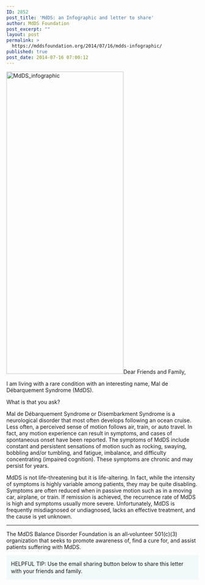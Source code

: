 ```yaml
---
ID: 2852
post_title: 'MdDS: an Infographic and letter to share'
author: MdDS Foundation
post_excerpt: ""
layout: post
permalink: >
  https://mddsfoundation.org/2014/07/16/mdds-infographic/
published: true
post_date: 2014-07-16 07:00:12
---
```

<img class="alignright size-full wp-image-2877" src="http://mddsfoundation.files.wordpress.com/2014/07/mdds_infographic.jpg" alt="MdDS_infographic" width="307" height="792" />Dear Friends and Family,

I am living with a rare condition with an interesting name, Mal de Débarquement Syndrome (MdDS).

What is that you ask?

Mal de Débarquement Syndrome or Disembark­ment Syndrome is a neurological disorder that most often develops following an ocean cruise. Less often, a perceived sense of motion follows air, train, or auto travel. In fact, any motion experience can result in symptoms, and cases of spontaneous onset have been reported. The symptoms of MdDS include constant and persistent sensations of motion such as rocking, swaying, bobbling and/or tumbling, and fatigue, imbalance, and difficulty concentrating (impaired cognition). These symptoms are chronic and may persist for years.

MdDS is not life-threatening but it is life-altering. In fact, while the intensity of symptoms is highly variable among patients, they may be quite disabling. Symptoms are often reduced when in passive motion such as in a moving car, airplane, or train. If remission is achieved, the recurrence rate of MdDS is high and symptoms usually more severe. Unfortunately, MdDS is frequently misdiagnosed or undiagnosed, lacks an effective treatment, and the cause is yet unknown.

<hr />

The MdDS Balance Disorder Foundation is an all‐volunteer 501(c)(3) organization that seeks to promote awareness of, find a cure for, and assist patients suffering with MdDS.
<div style="padding: 12px; background-color: #f1f9fa; line-height: 1.4;">HELPFUL TIP: Use the email sharing button below to share this letter with your friends and family.</div>